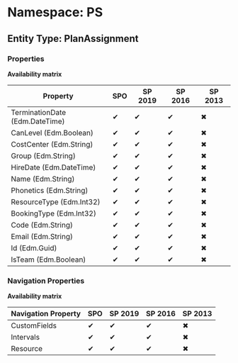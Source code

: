 # Namespace: PS
## Entity Type: PlanAssignment

### Properties

**Availability matrix**

Property | SPO | SP 2019 | SP 2016 | SP 2013
----------|-----|---------|---------|--------
TerminationDate (Edm.DateTime) | ✔ | ✔ | ✔ | ✖
CanLevel (Edm.Boolean) | ✔ | ✔ | ✔ | ✖
CostCenter (Edm.String) | ✔ | ✔ | ✔ | ✖
Group (Edm.String) | ✔ | ✔ | ✔ | ✖
HireDate (Edm.DateTime) | ✔ | ✔ | ✔ | ✖
Name (Edm.String) | ✔ | ✔ | ✔ | ✖
Phonetics (Edm.String) | ✔ | ✔ | ✔ | ✖
ResourceType (Edm.Int32) | ✔ | ✔ | ✔ | ✖
BookingType (Edm.Int32) | ✔ | ✔ | ✔ | ✖
Code (Edm.String) | ✔ | ✔ | ✔ | ✖
Email (Edm.String) | ✔ | ✔ | ✔ | ✖
Id (Edm.Guid) | ✔ | ✔ | ✔ | ✖
IsTeam (Edm.Boolean) | ✔ | ✔ | ✔ | ✖

### Navigation Properties

**Availability matrix**

Navigation Property | SPO | SP 2019 | SP 2016 | SP 2013
----------|-----|---------|---------|--------
CustomFields | ✔ | ✔ | ✔ | ✖
Intervals | ✔ | ✔ | ✔ | ✖
Resource | ✔ | ✔ | ✔ | ✖
